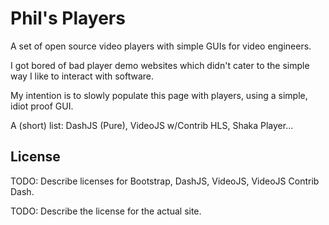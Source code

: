 # Phil's Players

A set of open source video players with simple GUIs for video engineers.

I got bored of bad player demo websites which didn't cater to the simple way I like to interact with software.

My intention is to slowly populate this page with players, using a simple, idiot proof GUI.

A (short) list: DashJS (Pure), VideoJS w/Contrib HLS, Shaka Player...

## License

TODO: Describe licenses for Bootstrap, DashJS, VideoJS, VideoJS Contrib Dash.

TODO: Describe the license for the actual site.
